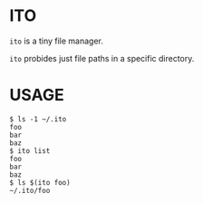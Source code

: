 ITO
===

`ito` is a tiny file manager.

`ito` probides just file paths in a specific directory.

USAGE
=====

```
$ ls -1 ~/.ito
foo
bar
baz
$ ito list
foo
bar
baz
$ ls $(ito foo)
~/.ito/foo
```


